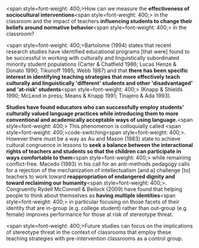 <span style=font-weight: 400;>How can we measure the </span>**effectiveness of sociocultural interventions**<span style=font-weight: 400;> in the classroom and the impact of teachers </span>**influencing students to change their beliefs around normative behavior**<span style=font-weight: 400;> in the classroom?</span>

<span style=font-weight: 400;>Bartolome (1994) states that recent research studies have identified educational programs [that were] found to be successful in working with culturally and linguistically subordinated minority student populations (Carter &amp; Chatfield 1986; Lucas Henze &amp; Donato 1990; Tikunoff 1985; Webb 1987) and that </span>**there has been specific interest in identifying teaching strategies that more effectively teach culturally and linguistically 'different' students and other 'disadvantaged' and 'at-risk' students**<span style=font-weight: 400;> (Knapp &amp; Shields 1990; McLeod in press; Means &amp; Knapp 1991; Tinajero &amp; Ada 1993).</span>

**Studies have found educators who can successfully employ students’ culturally valued language practices while introducing them to more conventional and academically acceptable ways of using language.**<span style=font-weight: 400;> This phenomenon is colloquially called </span><span style=font-weight: 400;>code-switching</span><span style=font-weight: 400;>. However there must be a way as Au and Mason (1983) state to achieve cultural congruence in lessons to </span>**seek a balance between the interactional rights of teachers and students so that the children can participate in ways comfortable to them**<span style=font-weight: 400;> while remaining conflict-free. Macedo (1993) in his call for an anti-methods pedagogy calls for a rejection of the mechanization of intellectualism [and a] challenge [to] teachers to work toward </span>**reappropriation of endangered dignity and toward reclaiming our humanity**<span style=font-weight: 400;>. Congruently Rydell McConnell &amp; Beilock (2009) have found that helping people to think about themselves as </span>**having multiple identities**<span style=font-weight: 400;> in particular focusing on those facets of their identity that are in-group (e.g. college student) rather than out-group (e.g. female) improves performance for those at risk of stereotype threat.</span>

<span style=font-weight: 400;>Future studies can focus on the implications of stereotype threat in the context of classrooms that employ these teaching strategies with pre-intervention classrooms as a control group.</span>